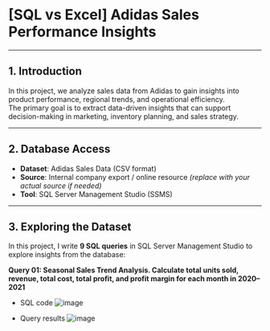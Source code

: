 # [SQL vs Excel] Adidas Sales Performance Insights

---

## 1. Introduction

In this project, we analyze sales data from Adidas to gain insights into product performance, regional trends, and operational efficiency.  
The primary goal is to extract data-driven insights that can support decision-making in marketing, inventory planning, and sales strategy.

---

## 2. Database Access

- **Dataset**: Adidas Sales Data (CSV format)  
- **Source**: Internal company export / online resource *(replace with your actual source if needed)*  
- **Tool**: SQL Server Management Studio (SSMS)  

---

## 3. Exploring the Dataset

In this project, I write **9 SQL queries** in SQL Server Management Studio to explore insights from the database:

**Query 01: Seasonal Sales Trend Analysis. Calculate total units sold, revenue, total cost, total profit, and profit margin for each month in 2020–2021**
-  SQL code 
![image](https://github.com/user-attachments/assets/5b78229e-77e6-492d-b92f-99b2e0d851b6)

- Query results
![image](https://github.com/user-attachments/assets/35ecfeb2-40c3-4599-9ff5-cddf4eef1cb1)

